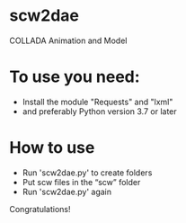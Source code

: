 # scw2dae
COLLADA Animation and Model

# To use you need:
- Install the module "Requests" and "lxml"
- and preferably Python version 3.7 or later

# How to use
- Run 'scw2dae.py' to create folders
- Put scw files in the “scw” folder
- Run 'scw2dae.py' again

<P> Congratulations! </ P>
